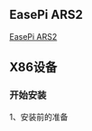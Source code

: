 ## EasePi ARS2

[EasePi ARS2](https://doc.linkease.com/zh/guide/easepi/)

## X86设备

### 开始安装

1、安装前的准备